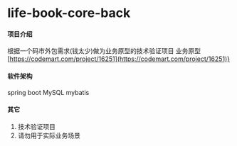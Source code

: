 # life-book-core-back

#### 项目介绍
根据一个码市外包需求(钱太少)做为业务原型的技术验证项目
业务原型 [https://codemart.com/project/16251](https://codemart.com/project/16251)}

#### 软件架构
spring boot
MySQL
mybatis

#### 其它
1. 技术验证项目
2. 请勿用于实际业务场景